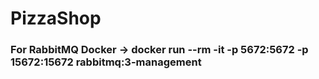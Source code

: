 # PizzaShop

### For RabbitMQ Docker -> docker run --rm -it -p 5672:5672 -p 15672:15672 rabbitmq:3-management